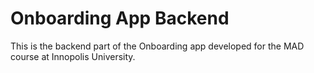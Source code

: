 # Onboarding App Backend

This is the backend part of the Onboarding app developed
for the MAD course at Innopolis University.
